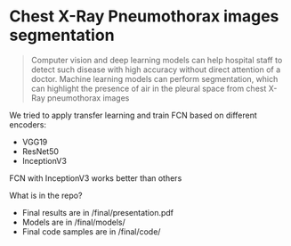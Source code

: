 # Chest X-Ray Pneumothorax images segmentation
> Computer vision and deep learning models can help hospital staff to detect such disease with high accuracy without direct attention of a doctor. Machine learning models can perform segmentation, which can highlight the presence of air in the pleural space from chest X-Ray pneumothorax images

We tried to apply transfer learning and train FCN based on different encoders:
- VGG19
- ResNet50
- InceptionV3

FCN with InceptionV3 works better than others

What is in the repo?
- Final results are in /final/presentation.pdf
- Models are in /final/models/
- Final code samples are in /final/code/
